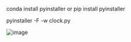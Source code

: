 
conda install pyinstaller
or
pip install pyinstaller

pyinstaller -F -w clock.py

![image](https://github.com/user-attachments/assets/dc72ce94-be20-4507-a80f-e7e79a15453f)

